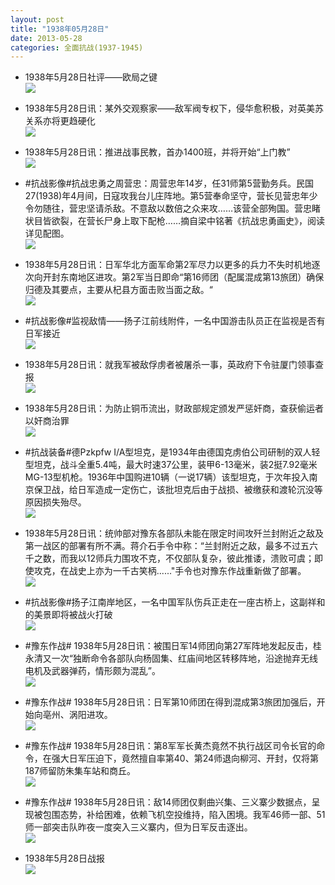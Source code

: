 ```yaml
---
layout: post
title: "1938年05月28日"
date: 2013-05-28
categories: 全面抗战(1937-1945)
---
```


<meta name="referrer" content="no-referrer" />

- 1938年5月28日社评——欧局之键 <br/><img src="https://ww4.sinaimg.cn/large/aca367d8jw1e54d84wxqcj20mn0efadv.jpg" />

- 1938年5月28日讯：某外交观察家——敌军阀专权下，侵华愈积极，对英美苏关系亦将更趋硬化 <br/><img src="https://ww3.sinaimg.cn/large/aca367d8jw1e54bhwvn0zj20c11ovgtm.jpg" />

- 1938年5月28日讯：推进战事民教，首办1400班，并将开始“上门教” <br/><img src="https://ww3.sinaimg.cn/large/aca367d8jw1e549rd5ttyj20gj0ac40e.jpg" />

- #抗战影像#抗战忠勇之周营忠：周营忠年14岁，任31师第5营勤务兵。民国27(1938)年4月间，日寇攻我台儿庄阵地。第5营奉命坚守，营长见营忠年少令勿随往，营忠坚请杀敌。不意敌以数倍之众来攻……该营全部殉国。营忠睹状目皆欲裂，在营长尸身上取下配枪……摘自梁中铭著《抗战忠勇画史》，阅读详见配图。 <br/><img src="https://ww4.sinaimg.cn/large/aca367d8jw1e542l807w6j20c11c2jvf.jpg" />

- 1938年5月28日讯：日军华北方面军命第2军尽力以更多的兵力不失时机地逐次向开封东南地区进攻。第2军当日即命“第16师团（配属混成第13旅团）确保归德及其要点，主要从杞县方面击败当面之敌。“ <br/><img src="https://ww2.sinaimg.cn/large/aca367d8jw1e542k191acj20cq0asmyh.jpg" />

- #抗战影像#监视敌情——扬子江前线附件，一名中国游击队员正在监视是否有日军接近 <br/><img src="https://ww3.sinaimg.cn/large/aca367d8jw1e540xzedcfj21kw16odun.jpg" />

- 1938年5月28日讯：就我军被敌俘虏者被屠杀一事，英政府下令驻厦门领事查报 <br/><img src="https://ww4.sinaimg.cn/large/aca367d8jw1e53y7kxvafj20c10dujsn.jpg" />

- 1938年5月28日讯：为防止铜币流出，财政部规定颁发严惩奸商，查获偷运者以奸商治罪 <br/><img src="https://ww1.sinaimg.cn/large/aca367d8jw1e53xclkl0vj20ix09xjsq.jpg" />

- #抗战装备#德Pzkpfw I/A型坦克，是1934年由德国克虏伯公司研制的双人轻型坦克，战斗全重5.4吨，最大时速37公里，装甲6-13毫米，装2挺7.92毫米MG-13型机枪。1936年中国购进10辆（一说17辆）该型坦克，于次年投入南京保卫战，给日军造成一定伤亡，该批坦克后由于战损、被缴获和渡轮沉没等原因损失殆尽。 <br/><img src="https://ww1.sinaimg.cn/large/aca367d8jw1e53whdo0h6j20i20aygnl.jpg" />

- 1938年5月28日讯：统帅部对豫东各部队未能在限定时间攻歼兰封附近之敌及第一战区的部署有所不满。蒋介石手令中称：“兰封附近之敌，最多不过五六千之数，而我以12师兵力围攻不克，不仅部队复杂，彼此推诿，溃败可虞；即使攻克，在战史上亦为一千古笑柄......"手令也对豫东作战重新做了部署。 <br/><img src="https://ww1.sinaimg.cn/large/aca367d8jw1e53vlj3uivj206y095glv.jpg" />

- #抗战影像#扬子江南岸地区，一名中国军队伤兵正走在一座古桥上，这副祥和的美景即将被战火打破 <br/><img src="https://ww1.sinaimg.cn/large/aca367d8jw1e53uqbdfoaj21kw16o17i.jpg" />

- #豫东作战# 1938年5月28日讯：被围日军14师团向第27军阵地发起反击，桂永清又一次“独断命令各部队向杨固集、红庙间地区转移阵地，沿途抛弃无线电机及武器弹药，情形颇为混乱”。 <br/><img src="https://ww2.sinaimg.cn/large/aca367d8jw1e53tvvbgnoj206y09kglq.jpg" />

- #豫东作战# 1938年5月28日讯：日军第10师团在得到混成第3旅团加强后，开始向亳州、涡阳进攻。  <br/><img src="https://ww1.sinaimg.cn/large/aca367d8jw1e53s4kxg3cj20iy0hsgne.jpg" />

- #豫东作战# 1938年5月28日讯：第8军军长黄杰竟然不执行战区司令长官的命令，在强大日军压迫下，竟然擅自率第40、第24师退向柳河、开封，仅将第187师留防朱集车站和商丘。 <br/><img src="https://ww1.sinaimg.cn/large/aca367d8jw1e53qea8zyjj206c07o0ss.jpg" />

- #豫东作战# 1938年5月28日讯：敌14师团仅剩曲兴集、三义寨少数据点，呈现被包围态势，补给困难，依赖飞机空投维持，陷入困境。我军46师一部、51师一部突击队昨夜一度突入三义寨内，但为日军反击逐出。 <br/><img src="https://ww3.sinaimg.cn/large/aca367d8jw1e53oojzpinj20di0fjaau.jpg" />

- 1938年5月28日战报 <br/><img src="https://ww2.sinaimg.cn/large/aca367d8jw1e53n7qmu12j209x0kp0um.jpg" />

